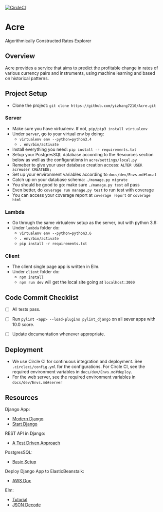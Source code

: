[![CircleCI](https://circleci.com/gh/yizhang7210/Acre.svg?style=svg)](https://circleci.com/gh/yizhang7210/Acre)

# Acre
Algorithmically Constructed Rates Explorer


## Overview

Acre provides a service that aims to predict the profitable change in rates
of various currency pairs and instruments, using machine learning and based on
historical patterns.


## Project Setup
- Clone the project: `git clone https://github.com/yizhang7210/Acre.git`

### Server
- Make sure you have virtualenv. If not, `pip/pip3 install virtualenv`
- Under `server`, go to your virtual env by doing:
    - `virtualenv env --python=python3.4`
    - `. env/bin/activate`
- Install everything you need: `pip install -r requirements.txt`
- Setup your PostgresSQL database according to the Resources section below
as well as the configurations in `acre/settings/local.py`
- Remeber to give your user database creation access: `ALTER USER acreuser CREATEDB;`
- Set up your environment variables according to `docs/dev/Envs.md#local`
- Catch up on your database schema: `./manage.py migrate`
- You should be good to go: make sure `./manage.py test` all pass
- Even better, do `coverage run manage.py test` to run test with coverage
- You can access your coverage report at `coverage report` or `coverage html`

### Lambda
- Go through the same virtualenv setup as the server, but with python 3.6:
- Under `lambda` folder do:
    - `virtualenv env --python=python3.6`
    - `. env/bin/activate`
    - `pip install -r requirements.txt`

### Client
- The client single page app is written in Elm.
- Under `client` folder do:
    - `npm install`
    - `npm run dev` will get the local site going at `localhost:3000`


## Code Commit Checklist
- [ ] All tests pass.
- [ ] Run `pylint <app> --load-plugins pylint_django` on all sever apps with 10.0 score.
- [ ] Update documentation whenever appropriate.


## Deployment
- We use Circle CI for continuous integration and deployment. See `.circleci/config.yml`
for the configurations. For Circle CI, see the required environment variables in
`docs/dev/Envs.md#deploy`.
- For the web server, see the required environment variables in `docs/dev/Envs.md#server`

## Resources
Django App:
- [Modern Django](https://medium.com/@djstein/modern-django-part-0-introduction-and-initial-setup-657df48f08f8)
- [Start Django](https://realpython.com/learn/start-django/)

REST API in Django:
- [A Test Driven Approach](https://scotch.io/tutorials/build-a-rest-api-with-django-a-test-driven-approach-part-1)

PostgresSQL:
- [Basic Setup](https://www.digitalocean.com/community/tutorials/how-to-use-postgresql-with-your-django-application-on-ubuntu-16-04)

Deploy Django App to ElasticBeanstalk:
- [AWS Doc](http://docs.aws.amazon.com/elasticbeanstalk/latest/dg/create-deploy-python-apps.html)

Elm:
- [Tutorial](https://www.elm-tutorial.org/en/)
- [JSON Decode](http://elmplayground.com/decoding-json-in-elm-1)
